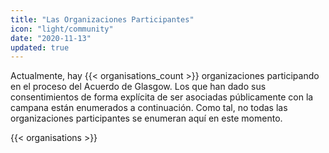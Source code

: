 ```yaml
---
title: "Las Organizaciones Participantes"
icon: "light/community"
date: "2020-11-13"
updated: true
---
```


Actualmente, hay {{< organisations_count >}} organizaciones participando en el proceso del Acuerdo de Glasgow. Los que han dado sus consentimientos de forma explícita de ser asociadas públicamente con la campana están enumerados a continuación. Como tal, no todas las organizaciones participantes se enumeran aquí en este momento.  

{{< organisations >}}